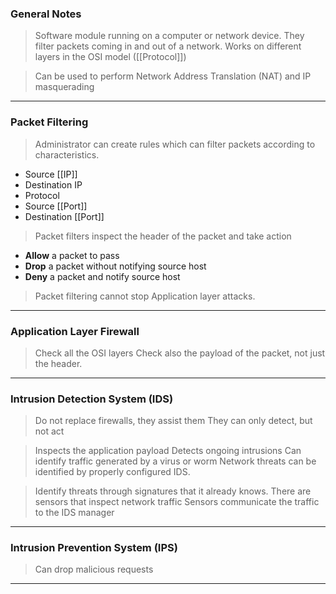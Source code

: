
### General Notes

> Software module running on a computer or network device.
> They filter packets coming in and out of a network.
> Works on different layers in the OSI model ([[Protocol]])

> Can be used to perform Network Address Translation (NAT) and IP masquerading

---

### Packet Filtering 

> Administrator can create rules which can filter packets according to characteristics.
* Source [[IP]]
* Destination IP
* Protocol
* Source [[Port]]
* Destination [[Port]]

> Packet filters inspect the header of the packet and take action
* **Allow** a packet to pass
* **Drop** a packet without notifying source host
* **Deny** a packet and notify source host

> Packet filtering cannot stop Application layer attacks.

---

### Application Layer Firewall

> Check all the OSI layers
> Check also the payload of the packet, not just the header.

---

### Intrusion Detection System (IDS)

> Do not replace firewalls, they assist them
> They can only detect, but not act

> Inspects the application payload
> Detects ongoing intrusions
> Can identify traffic generated by a virus or worm
> Network threats can be identified by properly configured IDS.

> Identify threats through signatures that it already knows.
> There are sensors that inspect network traffic
> Sensors communicate the traffic to the IDS manager

---

### Intrusion Prevention System (IPS)

> Can drop malicious requests

---

